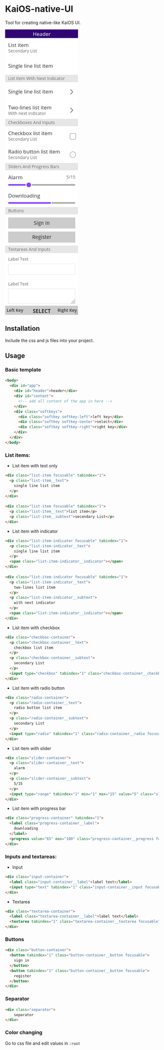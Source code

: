 # KaiOS-native-UI
Tool for creating native-like KaiOS UI.

![Screenshot](https://raw.githubusercontent.com/canicjusz/KaiOS-native-UI/main/KaiOS-native-UI.png)

Installation
--------

Include the css and js files into your project.

Usage
--------

### Basic template

```html
<body>
  <div id="app">
    <div id="header">header</div>
    <div id="content">
      <!-- add all content of the app in here -->
    </div>
    <div class="softkeys">
      <div class="softkey softkey-left">left key</div>
      <div class="softkey softkey-center">select</div>
      <div class="softkey softkey-right">right key</div>
    </div>
  </div>
</body>
```

### List items:

* List item with text only
```html
<div class="list-item focusable" tabindex="1">
  <p class="list-item__text">
    single line list item
  </p>
</div>

<div class="list-item focusable" tabindex="1">
  <p class="list-item__text">list item</p>
  <p class="list-item__subtext">secondary List</p>
</div>
```

* List item with indicator
```html
<div class="list-item-indicator focusable" tabindex="1">
  <p class="list-item-indicator__text">
    single line list item
  </p>
  <span class="list-item-indicator__indicator"></span>
</div>

<div class="list-item-indicator focusable" tabindex="1">
  <p class="list-item-indicator__text">
    two-lines list item
  </p>
  <p class="list-item-indicator__subtext">
    with next indicator
  </p>
  <span class="list-item-indicator__indicator"></span>
</div>
```

* List item with checkbox
```html
<div class="checkbox-container">
  <p class="checkbox-container__text">
    checkbox list item
  </p>
  <p class="checkbox-container__subtext">
    secondary List
  </p>
  <input type="checkbox" tabindex="1" class="checkbox-container__checkbox focusable">
</div>
```

* List item with radio button
```html
<div class="radio-container">
  <p class="radio-container__text">
    radio button list item
  </p>
  <p class="radio-container__subtext">
    secondary List
  </p>
  <input type="radio" tabindex="1" class="radio-container__radio focusable">
</div>
```

* List item with slider
```html
<div class="slider-container">
  <p class="slider-container__text">
    alarm
  </p>
  <p class="slider-container__subtext">
    5/15
  </p>
  <input type="range" tabindex="1" min="1" max="15" value="5" class="slider-container__slider focusable">
</div>
```

* List item with progress bar
```html
<div class="progress-container" tabindex="1">
  <label class="progress-container__label">
    downloading
  </label>
  <progress value="65" max="100" class="progress-container__progress focusable"></progress>
</div>
```

### Inputs and textareas:

* Input
```html
<div class="input-container">
  <label class="input-container__label">label text</label>
  <input type="text" tabindex="1" class="input-container__input focusable">
</div>
```

* Textarea
```html
<div class="textarea-container">
  <label class="textarea-container__label">label text</label>
  <textarea tabindex="1" class="textarea-container__textarea focusable"></textarea>
</div>
```

### Buttons
```html
<div class="button-container">
  <button tabindex="1" class="button-container__button focusable">
    sign in
  </button>
  <button tabindex="1" class="button-container__button focusable">
    register
  </button>
</div>
```

### Separator
```html
<div class="separator">
    separator
</div>
```

### Color changing
Go to css file and edit values in ```:root```

